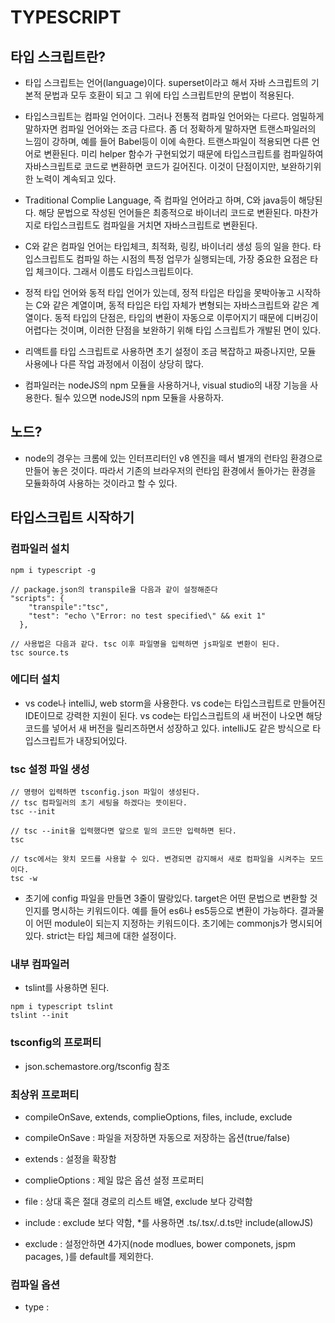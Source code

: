# TYPESCRIPT

## 타입 스크립트란?

- 타입 스크립트는 언어(language)이다. superset이라고 해서 자바 스크립트의 기본적 문법과 모두 호환이 되고 그 위에 타입 스크립트만의 문법이 적용된다.

- 타입스크립트는 컴파일 언어이다. 그러나 전통적 컴파일 언어와는 다르다. 엄밀하게 말하자면 컴파일 언어와는 조금 다르다. 좀 더 정확하게 말하자면 트랜스파일러의 느낌이 강하며, 예를 들어 Babel등이 이에 속한다. 트랜스파일이 적용되면 다른 언어로 변환된다. 미리 helper 함수가 구현되었기 때문에 타입스크립트를 컴파일하여 자바스크립트로 코드로 변환하면 코드가 길어진다. 이것이 단점이지만, 보완하기위한 노력이 계속되고 있다.

- Traditional Complie Language, 즉 컴파일 언어라고 하며, C와 java등이 해당된다. 해당 문법으로 작성된 언어들은 최종적으로 바이너리 코드로 변환된다. 마찬가지로 타입스크립트도 컴파일을 거치면 자바스크립트로 변환된다.

- C와 같은 컴파일 언어는 타입체크, 최적화, 링킹, 바이너리 생성 등의 일을 한다. 타입스크립트도 컴파일 하는 시점의 특정 업무가 실행되는데, 가장 중요한 요점은 타입 체크이다. 그래서 이름도 타입스크립트이다. 

- 정적 타입 언어와 동적 타입 언어가 있는데, 정적 타입은 타입을 못박아놓고 시작하는 C와 같은 계열이며, 동적 타입은 타입 자체가 변형되는 자바스크립트와 같은 계열이다. 동적 타입의 단점은, 타입의 변환이 자동으로 이루어지기 때문에 디버깅이 어렵다는 것이며, 이러한 단점을 보완하기 위해 타입 스크립트가 개발된 면이 있다.

- 리액트를 타입 스크립트로 사용하면 초기 설정이 조금 복잡하고 짜증나지만, 모듈 사용에나 다른 작업 과정에서 이점이 상당히 많다.

- 컴파일러는 nodeJS의 npm 모듈을 사용하거나, visual studio의 내장 기능을 사용한다. 될수 있으면 nodeJS의 npm 모듈을 사용하자.

## 노드?

- node의 경우는 크롬에 있는 인터프리터인 v8 엔진을 떼서 별개의 런타임 환경으로 만들어 놓은 것이다. 따라서 기존의 브라우저의 런타임 환경에서 돌아가는 환경을 모듈화하여 사용하는 것이라고 할 수 있다.

## 타입스크립트 시작하기

### 컴파일러 설치

```
npm i typescript -g

// package.json의 transpile을 다음과 같이 설정해준다
"scripts": {
    "transpile":"tsc",
    "test": "echo \"Error: no test specified\" && exit 1"
  },

// 사용법은 다음과 같다. tsc 이후 파일명을 입력하면 js파일로 변환이 된다.
tsc source.ts
```

### 에디터 설치

- vs code나 intelliJ, web storm을 사용한다. vs code는 타입스크립트로 만들어진 IDE이므로 강력한 지원이 된다. vs code는 타입스크립트의 새 버전이 나오면 해당 코드를 넣어서 새 버전을 릴리즈하면서 성장하고 있다. intelliJ도 같은 방식으로 타입스크립트가 내장되어있다. 

### tsc 설정 파일 생성

```
// 명령어 입력하면 tsconfig.json 파일이 생성된다.
// tsc 컴파일러의 초기 세팅을 하겠다는 뜻이된다.
tsc --init

// tsc --init을 입력했다면 앞으로 밑의 코드만 입력하면 된다.
tsc

// tsc에서는 왓치 모드를 사용할 수 있다. 변경되면 감지해서 새로 컴파일을 시켜주는 모드이다.
tsc -w
```

- 초기에 config 파일을 만들면 3줄이 딸랑있다. target은 어떤 문법으로 변환할 것인지를 명시하는 키워드이다. 예를 들어 es6나 es5등으로 변환이 가능하다. 결과물이 어떤 module이 되는지 지정하는 키워드이다. 초기에는 commonjs가 명시되어있다. strict는 타입 체크에 대한 설정이다.

### 내부 컴파일러

- tslint를 사용하면 된다.

```
npm i typescript tslint
tslint --init

```

### tsconfig의 프로퍼티

- json.schemastore.org/tsconfig 참조

### 최상위 프로퍼티

- compileOnSave, extends, complieOptions, files, include, exclude

- compileOnSave : 파일을 저장하면 자동으로 저장하는 옵션(true/false)

- extends : 설정을 확장함

- complieOptions : 제일 많은 옵션 설정 프로퍼티

- file : 상대 혹은 절대 경로의 리스트 배열, exclude 보다 강력함

- include : exclude 보다 약함, *를 사용하면 .ts/.tsx/.d.ts만 include(allowJS)

- exclude : 설정안하면 4가지(node modlues, bower componets, jspm pacages, <outDir>)를 default를 제외한다.


### 컴파일 옵션

- type : 